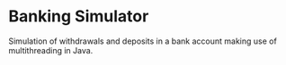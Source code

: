 # Banking Simulator

Simulation of withdrawals and deposits in a bank account making use of multithreading in Java.
